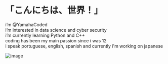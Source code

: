 # 「こんにちは、世界！」

 i’m @YamahaCoded  
 i’m interested in data science and cyber security  
 i’m currently learning Python and C++  
 coding has been my main passion since i was 12  
 i speak portuguese, english, spanish and currently i'm working on japanese  

![image](https://imgur.com/CzGWxDK.gif)





<!---
YamahaCoded/YamahaCoded is a ✨ special ✨ repository because its `README.md` (this file) appears on your GitHub profile.
You can click the Preview link to take a look at your changes.
--->

